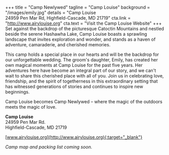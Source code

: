 +++
title = "Camp Newlywed"
tagline = "Camp Louise"
background = "/images/emily.jpg"
details = "Camp Louise</br>24959 Pen Mar Rd, Highfield-Cascade, MD 21719"
cta.link = "http://www.airylouise.org"
cta.text = "Visit the Camp Louise Website"
+++
Set against the backdrop of the picturesque Catoctin Mountains and nestled beside the serene Hashawha Lake, Camp Louise boasts a sprawling landscape that invites exploration and wonder, and stands as a haven of adventure, camaraderie, and cherished memories.

This camp holds a special place in our hearts and will be the backdrop for our unforgettable wedding. The groom's daughter, Emily, has created her own magical moments at Camp Louise for the past five years. Her adventures here have become an integral part of our story, and we can't wait to share this cherished place with all of you. Join us in celebrating love, friendship, and the spirit of togetherness in this extraordinary setting that has witnessed generations of stories and continues to inspire new beginnings. 

Camp Louise becomes Camp Newlywed – where the magic of the outdoors meets the magic of love.

**Camp Louise**    
24959 Pen Mar Rd.    
Highfield-Cascade, MD 21719   

[www.airylouise.org](http://www.airylouise.org){:target="_blank"}

*Camp map and packing list coming soon.*
